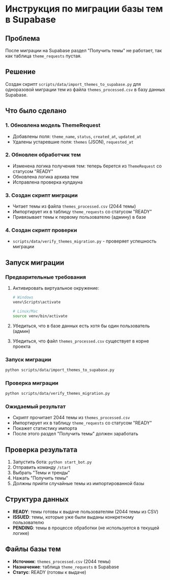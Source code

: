 # Инструкция по миграции базы тем в Supabase

## Проблема
После миграции на Supabase раздел "Получить темы" не работает, так как таблица `theme_requests` пустая.

## Решение
Создан скрипт `scripts/data/import_themes_to_supabase.py` для одноразовой миграции тем из файла `themes_processed.csv` в базу данных Supabase.

## Что было сделано

### 1. Обновлена модель ThemeRequest
- Добавлены поля: `theme_name`, `status`, `created_at`, `updated_at`
- Удалены устаревшие поля: `themes` (JSON), `requested_at`

### 2. Обновлен обработчик тем
- Изменена логика получения тем: теперь берется из `ThemeRequest` со статусом "READY"
- Обновлена логика архива тем
- Исправлена проверка кулдауна

### 3. Создан скрипт миграции
- Читает темы из файла `themes_processed.csv` (2044 темы)
- Импортирует их в таблицу `theme_requests` со статусом "READY"
- Привязывает темы к первому пользователю (админу) в базе

### 4. Создан скрипт проверки
- `scripts/data/verify_themes_migration.py` - проверяет успешность миграции

## Запуск миграции

### Предварительные требования
1. Активировать виртуальное окружение:
   ```bash
   # Windows
   venv\Scripts\activate
   
   # Linux/Mac
   source venv/bin/activate
   ```

2. Убедиться, что в базе данных есть хотя бы один пользователь (админ)

3. Убедиться, что файл `themes_processed.csv` существует в корне проекта

### Запуск миграции
```bash
python scripts/data/import_themes_to_supabase.py
```

### Проверка миграции
```bash
python scripts/data/verify_themes_migration.py
```

### Ожидаемый результат
- Скрипт прочитает 2044 темы из `themes_processed.csv`
- Импортирует их в таблицу `theme_requests` со статусом "READY"
- Покажет статистику импорта
- После этого раздел "Получить темы" должен заработать

## Проверка результата
1. Запустить бота: `python start_bot.py`
2. Отправить команду `/start`
3. Выбрать "Темы и тренды"
4. Нажать "Получить темы"
5. Должны прийти случайные темы из импортированной базы

## Структура данных
- **READY**: темы готовы к выдаче пользователям (2044 темы из CSV)
- **ISSUED**: темы, которые уже были выданы конкретному пользователю
- **PENDING**: темы в процессе обработки (не используется в текущей логике)

## Файлы базы тем
- **Источник**: `themes_processed.csv` (2044 темы)
- **Назначение**: таблица `theme_requests` в Supabase
- **Статус**: READY (готовы к выдаче)
